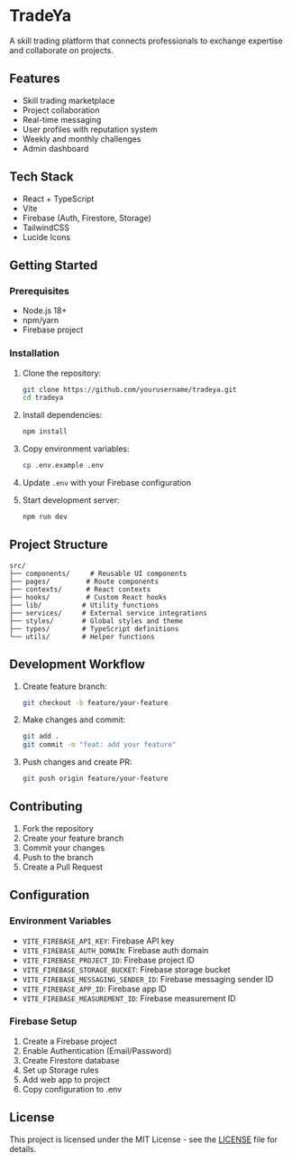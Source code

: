 # TradeYa

A skill trading platform that connects professionals to exchange expertise and collaborate on projects.

## Features

- Skill trading marketplace
- Project collaboration
- Real-time messaging
- User profiles with reputation system
- Weekly and monthly challenges
- Admin dashboard

## Tech Stack

- React + TypeScript
- Vite
- Firebase (Auth, Firestore, Storage)
- TailwindCSS
- Lucide Icons

## Getting Started

### Prerequisites

- Node.js 18+
- npm/yarn
- Firebase project

### Installation

1. Clone the repository:
   ```bash
   git clone https://github.com/yourusername/tradeya.git
   cd tradeya
   ```

2. Install dependencies:
   ```bash
   npm install
   ```

3. Copy environment variables:
   ```bash
   cp .env.example .env
   ```

4. Update `.env` with your Firebase configuration

5. Start development server:
   ```bash
   npm run dev
   ```

## Project Structure

```
src/
├── components/     # Reusable UI components
├── pages/         # Route components
├── contexts/      # React contexts
├── hooks/         # Custom React hooks
├── lib/          # Utility functions
├── services/     # External service integrations
├── styles/       # Global styles and theme
├── types/        # TypeScript definitions
└── utils/        # Helper functions
```

## Development Workflow

1. Create feature branch:
   ```bash
   git checkout -b feature/your-feature
   ```

2. Make changes and commit:
   ```bash
   git add .
   git commit -m "feat: add your feature"
   ```

3. Push changes and create PR:
   ```bash
   git push origin feature/your-feature
   ```

## Contributing

1. Fork the repository
2. Create your feature branch
3. Commit your changes
4. Push to the branch
5. Create a Pull Request

## Configuration

### Environment Variables

- `VITE_FIREBASE_API_KEY`: Firebase API key
- `VITE_FIREBASE_AUTH_DOMAIN`: Firebase auth domain
- `VITE_FIREBASE_PROJECT_ID`: Firebase project ID
- `VITE_FIREBASE_STORAGE_BUCKET`: Firebase storage bucket
- `VITE_FIREBASE_MESSAGING_SENDER_ID`: Firebase messaging sender ID
- `VITE_FIREBASE_APP_ID`: Firebase app ID
- `VITE_FIREBASE_MEASUREMENT_ID`: Firebase measurement ID

### Firebase Setup

1. Create a Firebase project
2. Enable Authentication (Email/Password)
3. Create Firestore database
4. Set up Storage rules
5. Add web app to project
6. Copy configuration to .env

## License

This project is licensed under the MIT License - see the [LICENSE](LICENSE) file for details.